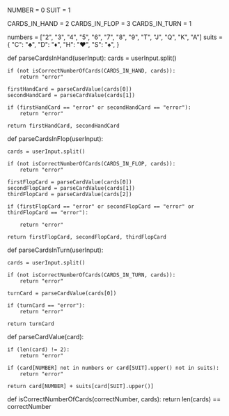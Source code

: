 
NUMBER = 0
SUIT = 1

CARDS_IN_HAND = 2
CARDS_IN_FLOP = 3
CARDS_IN_TURN = 1

numbers = ["2", "3", "4", "5", "6", "7", "8", "9", "T", "J", "Q", "K", "A"]
suits = {
    "C": "♣️",
    "D": "♦️",
    "H": "♥️",
    "S": "♠️",
}

def parseCardsInHand(userInput):
    cards = userInput.split()

    if (not isCorrectNumberOfCards(CARDS_IN_HAND, cards)):
        return "error"
    
    firstHandCard = parseCardValue(cards[0])
    secondHandCard = parseCardValue(cards[1])

    if (firstHandCard == "error" or secondHandCard == "error"):
        return "error"
    
    return firstHandCard, secondHandCard



def parseCardsInFlop(userInput):
    
    cards = userInput.split()

    if (not isCorrectNumberOfCards(CARDS_IN_FLOP, cards)):
        return "error"
    
    firstFlopCard = parseCardValue(cards[0])
    secondFlopCard = parseCardValue(cards[1])
    thirdFlopCard = parseCardValue(cards[2])

    if (firstFlopCard == "error" or secondFlopCard == "error" or thirdFlopCard == "error"):

        return "error"

    return firstFlopCard, secondFlopCard, thirdFlopCard



def parseCardsInTurn(userInput):

    cards = userInput.split()

    if (not isCorrectNumberOfCards(CARDS_IN_TURN, cards)):
        return "error"
    
    turnCard = parseCardValue(cards[0])

    if (turnCard == "error"):
        return "error"
    
    return turnCard



def parseCardValue(card):

    if (len(card) != 2):
        return "error"
    
    if (card[NUMBER] not in numbers or card[SUIT].upper() not in suits):
        return "error"

    return card[NUMBER] + suits[card[SUIT].upper()]



def isCorrectNumberOfCards(correctNumber, cards):
    return len(cards) == correctNumber
